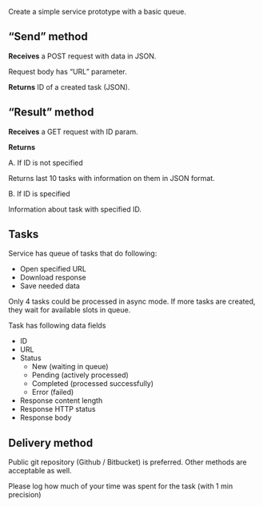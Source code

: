 

Create a simple service prototype with a basic queue.

## “Send” method

**Receives** a POST request with data in JSON.

Request body has “URL” parameter.

**Returns** ID of a created task (JSON).

## “Result” method

**Receives** a GET request with ID param.

**Returns**

A. If ID is not specified

Returns last 10 tasks with information on them in JSON format.

B. If ID is specified

Information about task with specified ID.

## Tasks

Service has queue of tasks that do following:

* Open specified URL
* Download response
* Save needed data

Only 4 tasks could be processed in async mode. If more tasks are created, they wait for available slots in queue.

Task has following data fields

* ID
* URL
* Status
  * New (waiting in queue)
  * Pending (actively processed)
  * Completed (processed successfully)
  * Error (failed)
* Response content length
* Response HTTP status
* Response body

## Delivery method

Public git repository (Github / Bitbucket) is preferred. Other methods are acceptable as well.

Please log how much of your time was spent for the task (with 1 min precision)


